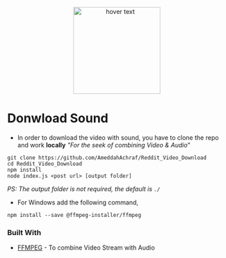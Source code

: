 
<p align="center">
  <img src="https://encrypted-tbn0.gstatic.com/images?q=tbn:ANd9GcSuk-P3YD5bgst-6cKZ_FAtcpoKG5VX4jyepCzpJtJIu1wNlPQGEA" width="200" title="hover text">
</p>

# Donwload Sound

- In order to download the video with sound, you have to clone the repo and work **locally** _"For the seek of combining Video & Audio_"

```shell
git clone https://github.com/AmeddahAchraf/Reddit_Video_Download
cd Reddit_Video_Download
npm install
node index.js <post url> [output folder]
```
*PS: The output folder is not required, the default is `./`*

- For Windows add the following command,
```
npm install --save @ffmpeg-installer/ffmpeg
```

### Built With

* [FFMPEG](https://www.npmjs.com/package/js-ffmpeg) - To combine Video Stream with Audio
